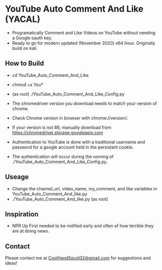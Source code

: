 # YouTube Auto Comment And Like (YACAL)
* Programatically Comment and Like Videos on YouTube without needing a Google oauth key.
* Ready to go for modern updated (November 2020) x64 linux. Originally build on kali.

## How to Build
* cd YouTube_Auto_Comment_And_Like
* chmod +x You*
* (as root) ./YouTube_Auto_Comment_And_Like_Config.py

* The chromedriver version you download needs to match your version of chrome.
* Check Chrome version in browser with chrome://version/. 
* If your version is not 86, manually download from https://chromedriver.storage.googleapis.com

* Authentication to YouTube is done with a traditional username and password for a google account held in the persistant cookie.
* The authentication will occur during the running of ./YouTube_Auto_Comment_And_Like_Config.py. 

## Useage
* Change the channel_url, video_name, my_comment, and like variables in YouTube_Auto_Comment_And_like.py
* ./YouTube_Auto_Comment_And_like.py (as root)

## Inspiration
* NPR Up First needed to be notified early and often of how terrible they are at doing news.
## Contact
Please contact me at CoolHandSquid32@gmail.com for suggestions and ideas!
